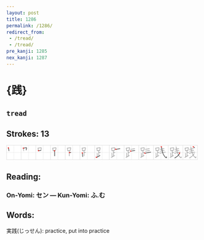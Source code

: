 ```yaml
---
layout: post
title: 1286
permalink: /1286/
redirect_from:
 - /tread/
 - /tread/
pre_kanji: 1285
nex_kanji: 1287
---
```


# {践}

## `tread`

## Strokes: 13

<div class="stroke"><img src="../images/E8B7B5.png" /></div>

## Reading:

### On-Yomi: セン &mdash; Kun-Yomi: ふ.む

## Words:

実践(じっせん): practice, put into practice
